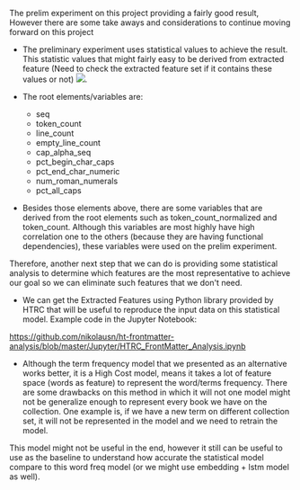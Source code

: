 The prelim experiment on this project providing a fairly good result, However there are some take aways and considerations to continue moving forward on this project

- The preliminary experiment uses statistical values to achieve the result. This statistic values that might fairly easy to be derived from extracted feature (Need to check the extracted feature set if it contains these values or not) 
![](https://storage.googleapis.com/slite-api-files-production/files/4802650e-e258-4977-9cb1-6a55dbe58d44/image.png). 

- The root elements/variables are: 
  -   seq
  -   token_count
  -   line_count
  -   empty_line_count
  -   cap_alpha_seq
  -   pct_begin_char_caps
  -   pct_end_char_numeric
  -   num_roman_numerals
  -   pct_all_caps


-   Besides those elements above, there are some variables that are derived from the root elements such as token_count_normalized and token_count. Although this variables are most highly have high correlation one to the others (because they are having functional dependencies), these variables were used on the prelim experiment. 

Therefore, another next step that we can do is providing some statistical analysis to determine which features are the most representative to achieve our goal so we can eliminate  such features that we don't need.

-   We can get the Extracted Features using Python library provided by HTRC that will be useful to reproduce the input data on this statistical model. Example code in the Jupyter Notebook:

https://github.com/nikolausn/ht-frontmatter-analysis/blob/master/Jupyter/HTRC_FrontMatter_Analysis.ipynb

-   Although the term frequency model that we presented as an alternative works better, it is a High Cost model, means it takes a lot of feature space (words as feature) to represent the word/terms frequency. There are some drawbacks on this method in which it will not one model might not be generalize enough to represent every book we have on the collection. One example is, if we have a new term on different collection set, it will not be represented in the model and we need to retrain the model.

This model might not be useful in the end, however it still can be useful to use as the baseline to understand how accurate the statistical model compare to this word freq model (or we might use embedding + lstm model as well).
